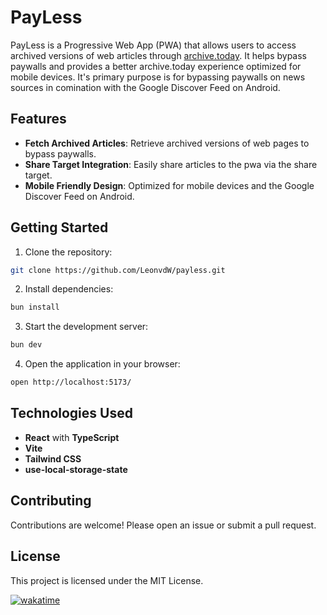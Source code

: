 # PayLess

PayLess is a Progressive Web App (PWA) that allows users to access archived versions of web articles through [archive.today](https://archive.today/). It helps bypass paywalls and provides a better archive.today experience optimized for mobile devices. It's primary purpose is for bypassing paywalls on news sources in comination with the Google Discover Feed on Android.

## Features

- **Fetch Archived Articles**: Retrieve archived versions of web pages to bypass paywalls.
- **Share Target Integration**: Easily share articles to the pwa via the share target.
- **Mobile Friendly Design**: Optimized for mobile devices and the Google Discover Feed on Android.

## Getting Started

1. Clone the repository:

```bash
git clone https://github.com/LeonvdW/payless.git
```

2. Install dependencies:

```bash
bun install
```

3. Start the development server:

```bash
bun dev
```

4. Open the application in your browser:

```bash
open http://localhost:5173/
```

## Technologies Used

- **React** with **TypeScript**
- **Vite**
- **Tailwind CSS**
- **use-local-storage-state**

## Contributing

Contributions are welcome! Please open an issue or submit a pull request.

## License

This project is licensed under the MIT License.

[![wakatime](https://wakatime.com/badge/user/2a79d314-d9db-4a38-95db-aa9731fb8118/project/018cc8c8-9434-453d-82af-73663eafc258.svg)](https://wakatime.com/badge/user/2a79d314-d9db-4a38-95db-aa9731fb8118/project/018cc8c8-9434-453d-82af-73663eafc258)
